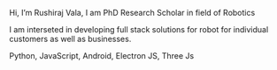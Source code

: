 Hi, I’m Rushiraj Vala, I am PhD Research Scholar in field of Robotics

I am interseted in developing full stack solutions for robot for individual customers as well as businesses.

Python, JavaScript, Android, Electron JS, Three Js

<!---
rushiraj-vala/rushiraj-vala is a ✨ special ✨ repository because its `README.md` (this file) appears on your GitHub profile.
You can click the Preview link to take a look at your changes.
--->
